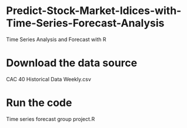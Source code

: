 # Predict-Stock-Market-Idices-with-Time-Series-Forecast-Analysis
Time Series Analysis and Forecast with R

# Download the data source
CAC 40 Historical Data Weekly.csv

# Run the code
Time series forecast group project.R
